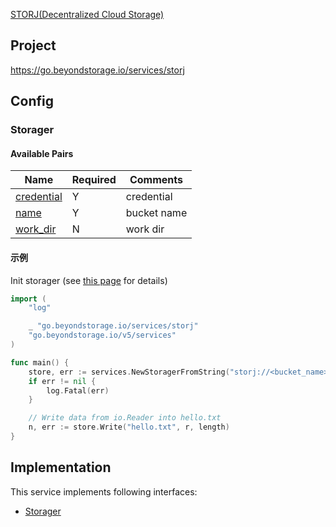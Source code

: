 [STORJ(Decentralized Cloud Storage)](https://www.storj.io)

## Project

<https://go.beyondstorage.io/services/storj>

## Config

### Storager

#### Available Pairs

| Name                                         | Required | Comments    |
| -------------------------------------------- | -------- | ----------- |
| [credential](go-storage/pairs/credential.md) | Y        | credential  |
| [name](go-storage/pairs/name.md)             | Y        | bucket name |
| [work_dir](go-storage/pairs/work_dir.md)     | N        | work dir    |

#### 示例

Init storager (see [this page](go-storage/operations/index.md#how-to-initialize-a-servicerstorager) for details)


```go
import (
    "log"

    _ "go.beyondstorage.io/services/storj"
    "go.beyondstorage.io/v5/services"
)

func main() {
    store, err := services.NewStoragerFromString("storj://<bucket_name>/<work_dir>?credential=apikey:<apikey_value>")
    if err != nil {
        log.Fatal(err)
    }

    // Write data from io.Reader into hello.txt
    n, err := store.Write("hello.txt", r, length)
}
```

## Implementation

This service implements following interfaces:

- [Storager](../operations/storager/index.md)
